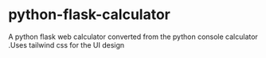 # python-flask-calculator
A python flask web calculator converted from the python console calculator .Uses tailwind css for the UI design
